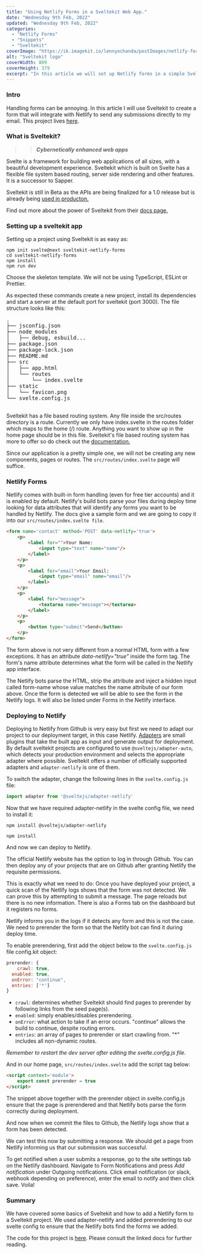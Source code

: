 ```yaml
---
title: "Using Netlify Forms in a Sveltekit Web App."
date: "Wednesday 9th Feb, 2022"
updated: "Wednesday 9th Feb, 2022"
categories: 
  - "Netlify Forms"
  - "Snippets"
  - "Sveltekit"
coverImage: "https://ik.imagekit.io/lennyochanda/postImages/netlify-forms-in-sveltekit/sveltekit.jpeg?ik-sdk-version=javascript-1.4.3&updatedAt=1644424144939"
alt: "Sveltekit logo"
coverWidth: 809
coverHeight: 379
excerpt: "In this article we will set up Netlify forms in a simple Sveltekit app and deploy it to Netlify."
---
```


### Intro

Handling forms can be annoying. In this article I will use Sveltekit to create a form that will integrate with Netlify to send any submissions directly to my email. This project lives [here](https://sveltekit-netlify-forms.netlify.app).

### What is Sveltekit?

>> **_Cybernetically enhanced web apps_**

Svelte is a framework for building web applications of all sizes, with a beautiful development experience. Sveltekit which is built on Svelte has a flexible file system based routing, server side rendering and other features. It is a successor to Sapper. 

Sveltekit is still in Beta as the APIs are being finalized for a 1.0 release but is already being [used in producton.](https://github.com/janosh/awesome-svelte-kit)

Find out more about the power of Sveltekit from their [docs page.](https://kit.svelte.dev/docs)

### Setting up a sveltekit app

Setting up a project using Sveltekit is as easy as:

```
npm init svelte@next sveltekit-netlify-forms
cd sveltekit-netlify-forms
npm install
npm run dev
```

Choose the skeleton template. We will not be using TypeScript, ESLint or Prettier.

As expected these commands create a new project, install its dependencies and start a server at the default port for sveltekit (port 3000). The file structure looks like this: 

<pre>
.
├── jsconfig.json
├── node_modules
│   ├── debug, esbuild...
├── package.json
├── package-lock.json
├── README.md
├── src
│   ├── app.html
│   └── routes
│       └── index.svelte
├── static
│   └── favicon.png
└── svelte.config.js

</pre>

Sveltekit has a file based routing system. Any file inside the src/routes directory is a route. Currently we only have index.svelte in the routes folder which maps to the home (/) route. Anything you want to show up in the home page should be in this file.  Sveltekit's file based routing system has more to offer so do check out the [documentation.](https://kit.svelte.dev/docs)

Since our application is a pretty simple one, we will not be creating any new components, pages or routes. The `src/routes/index.svelte` page will suffice.

### Netlify Forms

Netlify comes with built-in form handling (even for free tier accounts) and it is enabled by default. Netlify's build bots parse your files during deploy time looking for data attributes that will identify any forms you want to be handled by Netlify. The docs give a sample form and we are going to copy it into our `src/routes/index.svelte file`.

```html
<form name='contact' method='POST' data-netlify='true'>
	<p>
		<label for="">Your Name: 
			<input type="text" name="name"/>
		</label>
	</p>
	<p>
		<label for="email">Your Email:
			<input type="email" name="email"/>
		</label>
	</p>
	<p>
		<label for="message">
			<textarea name="message"></textarea>
		</label>
	</p>
	<p>
		<button type="submit">Send</button>
	</p>
</form>
```

The form above is not very different from a normal HTML form with a few exceptions. It has an attribute _data-netlify="true"_ inside the form tag. The form's name attribute determines what the form will be called in the Netlify app interface.

The Netlify bots parse the HTML, strip the attribute and inject a hidden input called form-name whose value matches the name attribute of our form above.
Once the form is detected we will be able to see the form in the Netlify logs. It will also be listed under Forms in the Netlify interface. 

### Deploying to Netlify

Deploying to Netlify from Github is very easy but first we need to adapt our project to our deployment target, in this case Netlify. [Adapters](https://github.com/sveltejs/kit/blob/master/documentation/docs/10-adapters.md) are small plugins that take the built app as input and generate output for deployment. By default sveltekit projects are configured to use `@sveltejs/adapter-auto`, which detects your production environment and selects the appropriate adapter where possible. Sveltekit offers a number of officially supported adapters and `adapter-netlify` is one of them.

To switch the adapter, change the following lines in the `svelte.config.js` file:

```javascript
import adapter from '@sveltejs/adapter-netlify'
```

Now that we have required adapter-netlify in the svelte config file, we need to install it:

```
npm install @sveltejs/adapter-netlify

npm install
```
And now we can deploy to Netlify.

The official Netlify website has the option to log in through Github. You can then deploy any of your projects that are on Github after granting Netlify the requisite permissions.


This is exactly what we need to do:
Once you have deployed your project, a quick scan of the Netlify logs shows that the form was not detected. We can prove this by attempting to submit a message. The page reloads but there is no new information. There is also a Forms tab on the dashboard but it registers no forms.

Netlify informs you in the logs if it detects any form and this is not the case. We need to prerender the form so that the Netlify bot can find it during deploy time.

To enable prerendering, first add the object below to the `svelte.config.js` file config.kit object:

```javascript
prerender: {
	crawl: true,
  enabled: true,
  onError: "continue",
  entries: ['*']
}
```
- `crawl`: determines whether Sveltekit should find pages to prerender by following links from the seed page(s).
- `enabled`: simply enables/disables prerendering.
- `onError`: what action to take if an error occurs. "continue" allows the build to continue, despite routing errors.
- `entries`: an array of pages to prerender or start crawling from. "\*" includes all non-dynamic routes.

_Remember to restart the dev server after editing the svelte.config.js file._

And in our home page, `src/routes/index.svelte` add the script tag below:

```html
<script context='module'>
	export const prerender = true
</script>
```

The snippet above together with the prerender object in svelte.config.js ensure that the page is prerendered and that Netlify bots parse the form correctly during deployment. 

And now when we commit the files to Github, the Netlify logs show that a form has been detected.

We can test this now by submitting a response. We should get a page from Netlify informing us that our submission was successful.


To get notified when a user submits a response, go to the site settings tab on the Netlify dashboard. Navigate to Form Notifications and press _Add notification_ under Outgoing notifications. Click email notification (or slack, webhook depending on preference), enter the email to notify and then click save. Voila!

### Summary

We have covered some basics of Sveltekit and how to add a Netlify form to a Sveltekit project. We used adapter-netlify and added prerendering to our svelte config to ensure that the Netlify bots find the forms we added.

The code for this project is [here](https://github.com/dak-384/sveltekit-netlify-forms). Please consult the linked docs for further reading.